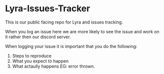 # Lyra-Issues-Tracker
This is our public facing repo for Lyra and issues tracking.

When you log an issue here we are more likely to see the issue and work on it rather then our discord server.

When logging your issue it is important that you do the following:
1. Steps to reproduce
2. What you expect to happen
3. What actaully happens EG: error thrown.
